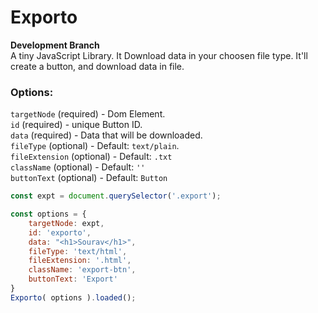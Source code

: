 # Exporto
**Development Branch** <br>
A tiny JavaScript Library. It Download data in your choosen file type.
It'll create a button, and download data in file.

### Options:
`targetNode` (required) - Dom Element. <br>
`id` (required) - unique Button ID. <br>
`data` (required) - Data that will be downloaded. <br>
`fileType` (optional) - Default: `text/plain`. <br>
`fileExtension` (optional) - Default: `.txt` <br>
`className` (optional) - Default: `''` <br>
`buttonText` (optional) - Default: `Button` <br>

```js
const expt = document.querySelector('.export');

const options = {
	targetNode: expt,
	id: 'exporto',
	data: "<h1>Sourav</h1>",
	fileType: 'text/html',
	fileExtension: '.html',
	className: 'export-btn',
	buttonText: 'Export'
} 
Exporto( options ).loaded();
```
